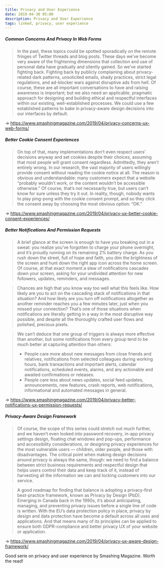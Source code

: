 ```yaml
---
title: Privacy and User Experience
date: 2019-04-30 05:00
description: Privacy and User Experience
tags: linked, privacy, user experience
---
```


##### Common Concerns And Privacy In Web Forms

> In the past, these topics could be spotted sporadically on the remote fringes of Twitter threads and blog posts. These days we’ve become very aware of the frightening dimensions that collection and use of personal data have gradually and silently gained. So we’ve started fighting back. Fighting back by publicly complaining about privacy-related dark patterns, unsolicited emails, shady practices, strict legal regulations, and ad-blocker wars against disruptive ads from hell. Of course, these are all important conversations to have and raising awareness is important; but we also need an applicable, pragmatic approach for designing and building ethical and respectful interfaces within our existing, well-established processes. We could use a few established patterns to bake in privacy-aware design decisions into our interfaces by default.

→ https://www.smashingmagazine.com/2019/04/privacy-concerns-ux-web-forms/


##### Better Cookie Consent Experiences

> On top of that, many implementations don’t even respect users’ decisions anyway and set cookies despite their choices, assuming that most people will grant consent regardless. Admittedly, they aren’t entirely wrong. In our research, the vast majority of users willingly provide consent without reading the cookie notice at all. The reason is obvious and understandable: many customers expect that a website “probably wouldn’t work, or the content wouldn’t be accessible otherwise.” Of course, that’s not necessarily true, but users can’t know for sure unless they try it out. In reality, though, nobody wants to play ping-pong with the cookie consent prompt, and so they click the consent away by choosing the most obvious option: “OK.”

→ https://www.smashingmagazine.com/2019/04/privacy-ux-better-cookie-consent-experiences/


##### Better Notifications And Permission Requests

> A brief glance at the screen is enough to have you breaking out in a sweat: you realize you’ve forgotten to charge your phone overnight, and it’s proudly running on its remaining 2% battery charge. As you rush down the street, full of hope and faith, you dim the brightness of the screen and hunt down the right app icon across the home screen. Of course, at that exact moment a slew of notifications cascades down your screen, asking for your undivided attention for new followers, updates, reminders, and messages.

> Chances are high that you know way too well what this feels like. How likely are you to act on the cascading stack of notifications in that situation? And how likely are you turn off notifications altogether as another reminder reaches you a few minutes later, just when you missed your connection? That’s one of those situations when notifications are literally getting in a way in the most disruptive way possible, and despite all the thoroughly crafted user flows and polished, precious pixels.

> We can’t deduce that one group of triggers is always more effective than another, but some notifications from every group tend to be much better at capturing attention than others:
> 
> - People care more about new messages from close friends and relatives, notifications from selected colleagues during working hours, bank transactions and important alerts, calendar notifications, scheduled events, alarms, and any actionable and awaited confirmations or releases.
> - People care less about news updates, social feed updates, announcements, new features, crash reports, web notifications, informational and automated messages in general.

→ https://www.smashingmagazine.com/2019/04/privacy-better-notifications-ux-permission-requests/


##### Privacy-Aware Design Framework

> Of course, the scope of this series could stretch out much further, and we haven’t even looked into password recovery, in-app privacy settings design, floating chat windows and pop-ups, performance and accessibility considerations, or designing privacy experiences for the most vulnerable users — children, older people, and those with disadvantages. The critical point when making design decisions around privacy is always the same, though: we need to find a balance between strict business requirements and respectful design that helps users control their data and keep track of it, instead of harvesting all the information we can and locking customers into our service.

> A good roadmap for finding that balance is adopting a privacy-first best-practice framework, known as Privacy by Design (PbD). Emerging in Canada back in the 1990s, it’s about anticipating, managing, and preventing privacy issues before a single line of code is written. With the EU’s data protection policy in place, privacy by design and data protection have become a default across all uses and applications. And that means many of its principles can be applied to ensure both GDPR-compliance and better privacy UX of your website or application.

→ https://www.smashingmagazine.com/2019/04/privacy-ux-aware-design-framework/



Good serie on privacy and user experience by Smashing Magazine. Worth the read!
